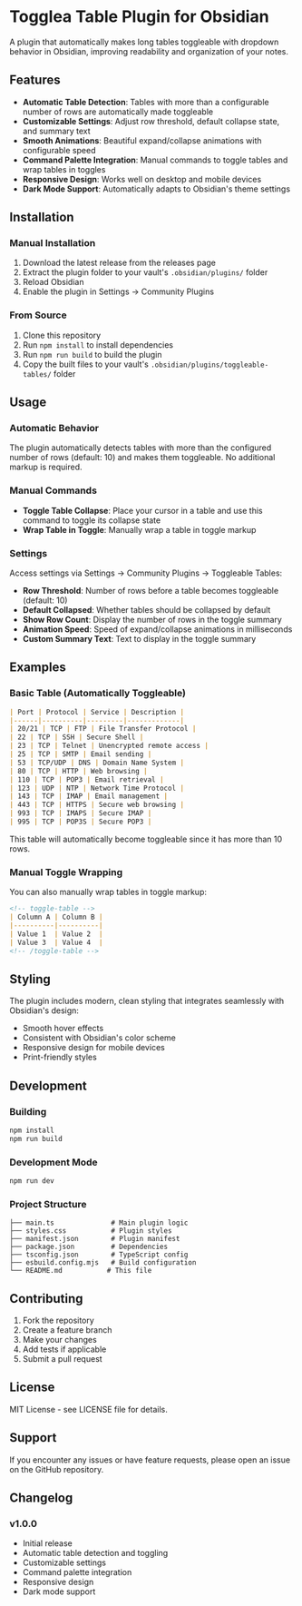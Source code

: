 # Togglea Table Plugin for Obsidian

A plugin that automatically makes long tables toggleable with dropdown behavior in Obsidian, improving readability and organization of your notes.

## Features

- **Automatic Table Detection**: Tables with more than a configurable number of rows are automatically made toggleable
- **Customizable Settings**: Adjust row threshold, default collapse state, and summary text
- **Smooth Animations**: Beautiful expand/collapse animations with configurable speed
- **Command Palette Integration**: Manual commands to toggle tables and wrap tables in toggles
- **Responsive Design**: Works well on desktop and mobile devices
- **Dark Mode Support**: Automatically adapts to Obsidian's theme settings

## Installation

### Manual Installation

1. Download the latest release from the releases page
2. Extract the plugin folder to your vault's `.obsidian/plugins/` folder
3. Reload Obsidian
4. Enable the plugin in Settings → Community Plugins

### From Source

1. Clone this repository
2. Run `npm install` to install dependencies
3. Run `npm run build` to build the plugin
4. Copy the built files to your vault's `.obsidian/plugins/toggleable-tables/` folder

## Usage

### Automatic Behavior

The plugin automatically detects tables with more than the configured number of rows (default: 10) and makes them toggleable. No additional markup is required.

### Manual Commands

- **Toggle Table Collapse**: Place your cursor in a table and use this command to toggle its collapse state
- **Wrap Table in Toggle**: Manually wrap a table in toggle markup

### Settings

Access settings via Settings → Community Plugins → Toggleable Tables:

- **Row Threshold**: Number of rows before a table becomes toggleable (default: 10)
- **Default Collapsed**: Whether tables should be collapsed by default
- **Show Row Count**: Display the number of rows in the toggle summary
- **Animation Speed**: Speed of expand/collapse animations in milliseconds
- **Custom Summary Text**: Text to display in the toggle summary

## Examples

### Basic Table (Automatically Toggleable)

```markdown
| Port | Protocol | Service | Description |
|------|----------|---------|-------------|
| 20/21 | TCP | FTP | File Transfer Protocol |
| 22 | TCP | SSH | Secure Shell |
| 23 | TCP | Telnet | Unencrypted remote access |
| 25 | TCP | SMTP | Email sending |
| 53 | TCP/UDP | DNS | Domain Name System |
| 80 | TCP | HTTP | Web browsing |
| 110 | TCP | POP3 | Email retrieval |
| 123 | UDP | NTP | Network Time Protocol |
| 143 | TCP | IMAP | Email management |
| 443 | TCP | HTTPS | Secure web browsing |
| 993 | TCP | IMAPS | Secure IMAP |
| 995 | TCP | POP3S | Secure POP3 |
```

This table will automatically become toggleable since it has more than 10 rows.

### Manual Toggle Wrapping

You can also manually wrap tables in toggle markup:

```markdown
<!-- toggle-table -->
| Column A | Column B |
|----------|----------|
| Value 1  | Value 2  |
| Value 3  | Value 4  |
<!-- /toggle-table -->
```

## Styling

The plugin includes modern, clean styling that integrates seamlessly with Obsidian's design:

- Smooth hover effects
- Consistent with Obsidian's color scheme
- Responsive design for mobile devices
- Print-friendly styles

## Development

### Building

```bash
npm install
npm run build
```

### Development Mode

```bash
npm run dev
```

### Project Structure

```
├── main.ts              # Main plugin logic
├── styles.css           # Plugin styles
├── manifest.json        # Plugin manifest
├── package.json         # Dependencies
├── tsconfig.json        # TypeScript config
├── esbuild.config.mjs   # Build configuration
└── README.md           # This file
```

## Contributing

1. Fork the repository
2. Create a feature branch
3. Make your changes
4. Add tests if applicable
5. Submit a pull request

## License

MIT License - see LICENSE file for details.

## Support

If you encounter any issues or have feature requests, please open an issue on the GitHub repository.

## Changelog

### v1.0.0
- Initial release
- Automatic table detection and toggling
- Customizable settings
- Command palette integration
- Responsive design
- Dark mode support 
